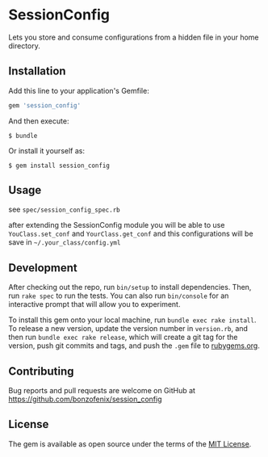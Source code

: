 # SessionConfig

Lets you store and consume configurations from a hidden file in your home directory.

## Installation

Add this line to your application's Gemfile:

```ruby
gem 'session_config'
```

And then execute:

    $ bundle

Or install it yourself as:

    $ gem install session_config

## Usage

see `spec/session_config_spec.rb`

after extending the SessionConfig module you will be able to use `YouClass.set_conf` and `YourClass.get_conf` and this configurations will be save in `~/.your_class/config.yml`

## Development

After checking out the repo, run `bin/setup` to install dependencies. Then, run `rake spec` to run the tests. You can also run `bin/console` for an interactive prompt that will allow you to experiment.

To install this gem onto your local machine, run `bundle exec rake install`. To release a new version, update the version number in `version.rb`, and then run `bundle exec rake release`, which will create a git tag for the version, push git commits and tags, and push the `.gem` file to [rubygems.org](https://rubygems.org).

## Contributing

Bug reports and pull requests are welcome on GitHub at https://github.com/bonzofenix/session_config

## License

The gem is available as open source under the terms of the [MIT License](http://opensource.org/licenses/MIT).

